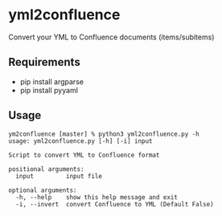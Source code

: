 # yml2confluence
Convert your YML to Confluence documents (items/subitems)

## Requirements

* pip install argparse
* pip install pyyaml

## Usage

```
ym2confluence [master] % python3 yml2confluence.py -h
usage: yml2confluence.py [-h] [-i] input

Script to convert YML to Confluence format

positional arguments:
  input         input file

optional arguments:
  -h, --help    show this help message and exit
  -i, --invert  convert Confluence to YML (Default False)
```
